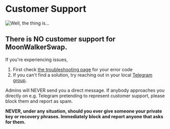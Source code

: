# Customer Support

![Well, the thing is...](../.gitbook/assets/docs-masthead-23-.png)

## There is NO customer support for MoonWalkerSwap.

If you're experiencing issues,

1. First check [the troubleshooting page](../help/troubleshooting.md) for your error code
2. If you can't find a solution, try reaching out in your local [Telegram group](https://t.me/joinchat/T3eNhe_Cvi7rGW-_).


Admins will NEVER send you a direct message. If anybody approaches you directly on e.g. Telegram pretending to represent customer support, please block them and report as spam.


**NEVER, under any situation, should you ever give someone your private key or recovery phrases. Immediately block and report anyone that asks for them.**
